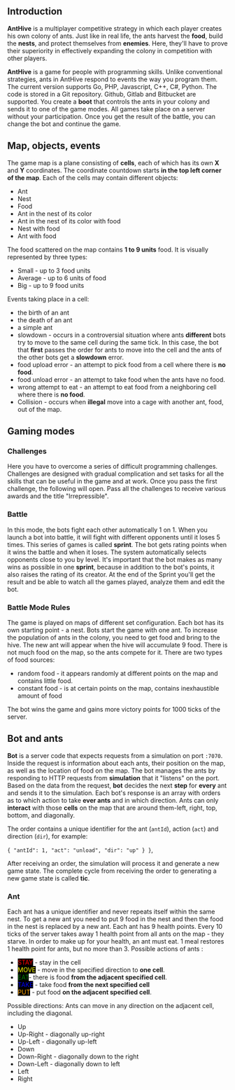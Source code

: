 ## Introduction

**AntHive** is a multiplayer competitive strategy in which each player creates his own colony of ants. Just like in real life, the ants harvest the **food**, build the **nests**, and protect themselves from **enemies**. Here, they'll have to prove their superiority in effectively expanding the colony in competition with other players.

**AntHive** is a game for people with programming skills. Unlike conventional strategies, ants in AntHive respond to events the way you program them. The current version supports Go, PHP, Javascript, C++, C#, Python. The code is stored in a Git repository. Github, Gitlab and Bitbucket are supported.
You create a **boot** that controls the ants in your colony and sends it to one of the game modes. All games take place on a server without your participation. Once you get the result of the battle, you can change the bot and continue the game. 


## Map, objects, events

The game map is a plane consisting of **cells**, each of which has its own **X** and **Y** coordinates. The coordinate countdown starts **in the top left corner of the map**. Each of the cells may contain different objects:

* Ant
* Nest
* Food
* Ant in the nest of its color
* Ant in the nest of its color with food
* Nest with food
* Ant with food


The food scattered on the map contains **1 to 9 units** food. It is visually represented by three types:
* Small - up to 3 food units
* Average - up to 6 units of food
* Big - up to 9 food units

Events taking place in a cell:
* the birth of an ant
* the death of an ant
* a simple ant
* slowdown - occurs in a controversial situation where ants **different** bots try to move to the same cell during the same tick. In this case, the bot that **first** passes the order for ants to move into the cell and the ants of the other bots get a **slowdown** error. 
* food upload error - an attempt to pick food from a cell where there is **no food**.
* food unload error - an attempt to take food when the ants have no food.
* wrong attempt to eat - an attempt to eat food from a neighboring cell where there is **no food**.
* Collision - occurs when **illegal** move into a cage with another ant, food, out of the map.




## Gaming modes

### Challenges

Here you have to overcome a series of difficult programming challenges. Challenges are designed with gradual complication and set tasks for all the skills that can be useful in the game and at work. Once you pass the first challenge, the following will open. Pass all the challenges to receive various awards and the title "Irrepressible".


### Battle

In this mode, the bots fight each other automatically 1 on 1. When you launch a bot into battle, it will fight with different opponents until it loses 5 times. This series of games is called **sprint**. 
The bot gets rating points when it wins the battle and when it loses. The system automatically selects opponents close to you by level. 
It's important that the bot makes as many wins as possible in one **sprint**, because in addition to the bot's points, it also raises the rating of its creator. 
At the end of the Sprint you'll get the result and be able to watch all the games played, analyze them and edit the bot.

      
### Battle Mode Rules

The game is played on maps of different set configuration. Each bot has its own starting point - a nest. Bots start the game with one ant. To increase the population of ants in the colony, you need to get food and bring to the hive. The new ant will appear when the hive will accumulate 9 food. There is not much food on the map, so the ants compete for it. 
There are two types of food sources:
* random food - it appears randomly at different points on the map and contains little food.
* constant food - is at certain points on the map, contains inexhaustible amount of food


The bot wins the game and gains more victory points for 1000 ticks of the server.
	

## Bot and ants

**Bot** is a server code that expects requests from a simulation on port `:7070`. Inside the request is information about each ants, their position on the map, as well as the location of food on the map.
The bot manages the ants by responding to HTTP requests from **simulation** that it "listens" on the port. 
Based on the data from the request, **bot** decides the next **step** for **every** ant and sends it to the simulation. Each bot's response is an array with orders as to which action to take **ever ants** and in which direction.
Ants can only **interact** with those **cells** on the map that are around them-left, right, top, bottom, and diagonally.

The order contains a unique identifier for the ant (`antId`), action (`act`) and direction (`dir`), for example:

`{ "antId": 1, "act": "unload", "dir": "up" } }`,

After receiving an order, the simulation will process it and generate a new game state. 
The complete cycle from receiving the order to generating a new game state is called **tic**.



### Ant

Each ant has a unique identifier and never repeats itself within the same nest. 
To get a new ant you need to put 9 food in the nest and then the food in the nest is replaced by a new ant.
Each ant has 9 health points. Every 10 ticks of the server takes away 1 health point from all ants on the map - they starve. In order to make up for your health, an ant must eat. 1 meal restores 1 health point for ants, but no more than 3. 
Possible actions of ants :
* <span style="background:black;color:red;">STAY</span> - stay in the cell
* <span style="background:black;color:yellow;">MOVE</span> - move in the specified direction to **one cell**.
* <span style="background:black;color:green;">EAT</span>- there is food **from the adjacent specified cell**.
* <span style="background:black;color:blue;">TAKE</span> - take food **from the next specified cell**
* <span style="background:black;color:orange;">PUT</span> - put food **on the adjacent specified cell**.

Possible directions:
Ants can move in any direction on the adjacent cell, including the diagonal. 
* Up
* Up-Right - diagonally up-right
* Up-Left - diagonally up-left
* Down
* Down-Right - diagonally down to the right
* Down-Left - diagonally down to left
* Left
* Right